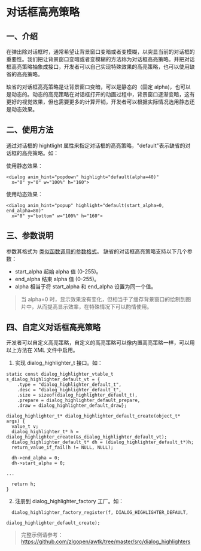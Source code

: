 # 对话框高亮策略

## 一、介绍

在弹出除对话框时，通常希望让背景窗口变暗或者变模糊，以突显当前的对话框的重要性。我们把让背景窗口变暗或者变模糊的方法称为对话框高亮策略。并把对话框高亮策略抽象成接口，开发者可以自己实现特殊效果的高亮策略，也可以使用缺省的高亮策略。

缺省的对话框高亮策略是让背景窗口变暗，可以是静态的（固定 alpha)，也可以是动态的。动态的高亮策略在对话框打开的动画过程中，背景窗口逐渐变暗，这有更好的视觉效果，但也需要更多的计算开销，开发者可以根据实际情况选用静态还是动态效果。

## 二、使用方法

通过对话框的 hightlight 属性来指定对话框的高亮策略，"default"表示缺省的对话框的高亮策略。如：

使用静态效果：

```
<dialog anim_hint="popdown" highlight="default(alpha=40)"  
  x="0" y="0" w="100%" h="160">
```

使用动态效果：

```
<dialog anim_hint="popup" highlight="default(start_alpha=0, end_alpha=80)" 
  x="0" y="bottom" w="100%" h="160">
```

## 三、参数说明

参数其格式为 [类似函数调用的参数格式](func_call_params_format.md)。 缺省的对话框高亮策略支持以下几个参数：

* start_alpha 起始 alpha 值 (0-255)。
* end_alpha 结束 alpha 值 (0-255)。
* alpha 相当于将 start\_alpha 和 end\_alpha 设置为同一个值。

> 当 alpha=0 时，显示效果没有变化，但相当于了缓存背景窗口的绘制到图片中，从而提高显示效率，在特殊情况下可以酌情使用。

## 四、自定义对话框高亮策略

开发者可以自定义高亮策略，自定义的高亮策略可以像内置高亮策略一样，可以用以上方法在 XML 文件中启用。

1. 实现 dialog\_highlighter\_t 接口。如：

```
static const dialog_highlighter_vtable_t s_dialog_highlighter_default_vt = { 
    .type = "dialog_highlighter_default_t",
    .desc = "dialog_highlighter_default_t",
    .size = sizeof(dialog_highlighter_default_t),
    .prepare = dialog_highlighter_default_prepare,
    .draw = dialog_highlighter_default_draw};

dialog_highlighter_t* dialog_highlighter_default_create(object_t* args) {
  value_t v;
  dialog_highlighter_t* h = dialog_highlighter_create(&s_dialog_highlighter_default_vt);
  dialog_highlighter_default_t* dh = (dialog_highlighter_default_t*)h;
  return_value_if_fail(h != NULL, NULL);

  dh->end_alpha = 0;
  dh->start_alpha = 0;

...

  return h;
}
```

2. 注册到 dialog\_highlighter\_factory 工厂。如：

```
  dialog_highlighter_factory_register(f, DIALOG_HIGHLIGHTER_DEFAULT,
                                      dialog_highlighter_default_create);
```

> 完整示例请参考：https://github.com/zlgopen/awtk/tree/master/src/dialog_highlighters
